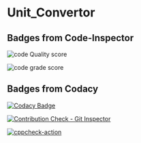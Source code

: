 # Unit_Convertor

## Badges from Code-Inspector
![code Quality score](https://www.code-inspector.com/project/28015/score/svg)

![code grade score](https://www.code-inspector.com/project/28015/status/svg)


## Badges from Codacy

[![Codacy Badge](https://app.codacy.com/project/badge/Grade/a06d36d692e247a8865c9ee89fa95575)](https://www.codacy.com/gh/Vijay8055/Vijaymahantesh-Stepin-Unit_Convertor/dashboard?utm_source=github.com&amp;utm_medium=referral&amp;utm_content=Vijay8055/Vijaymahantesh-Stepin-Unit_Convertor&amp;utm_campaign=Badge_Grade)

[![Contribution Check - Git Inspector](https://github.com/Vijay8055/Vijaymahantesh-Stepin-Unit_Convertor/actions/workflows/gitinspector.yml/badge.svg?branch=main)](https://github.com/Vijay8055/Vijaymahantesh-Stepin-Unit_Convertor/actions/workflows/gitinspector.yml)

[![cppcheck-action](https://github.com/Vijay8055/Vijaymahantesh-Stepin-Unit_Convertor/actions/workflows/cppcheck.yml/badge.svg?branch=main)](https://github.com/Vijay8055/Vijaymahantesh-Stepin-Unit_Convertor/actions/workflows/cppcheck.yml)

